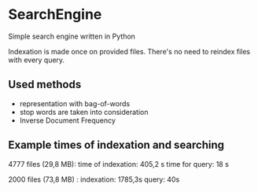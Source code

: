 # SearchEngine


Simple search engine written in Python

Indexation is made once on provided files. There's no need to reindex files with every query.

## Used methods

- representation with bag-of-words
- stop words are taken into consideration
- Inverse Document Frequency

## Example times of indexation and searching

4777 files (29,8 MB):
  time of indexation: 405,2 s
  time for query: 18 s

2000 files (73,8 MB) : 
  indexation: 1785,3s
  query: 40s
